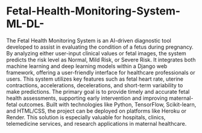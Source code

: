 # Fetal-Health-Monitoring-System-ML-DL-
The Fetal Health Monitoring System is an AI-driven diagnostic tool developed to assist in evaluating the condition of a fetus during pregnancy. By analyzing either user-input clinical values or fetal images, the system predicts the risk level as Normal, Mild Risk, or Severe Risk. It integrates both machine learning and deep learning models within a Django web framework, offering a user-friendly interface for healthcare professionals or users. This system utilizes key features such as fetal heart rate, uterine contractions, accelerations, decelerations, and short-term variability to make predictions. The primary goal is to provide timely and accurate fetal health assessments, supporting early intervention and improving maternal-fetal outcomes. Built with technologies like Python, TensorFlow, Scikit-learn, and HTML/CSS, the project can be deployed on platforms like Heroku or Render. This solution is especially valuable for hospitals, clinics, telemedicine services, and research applications in maternal healthcare.
